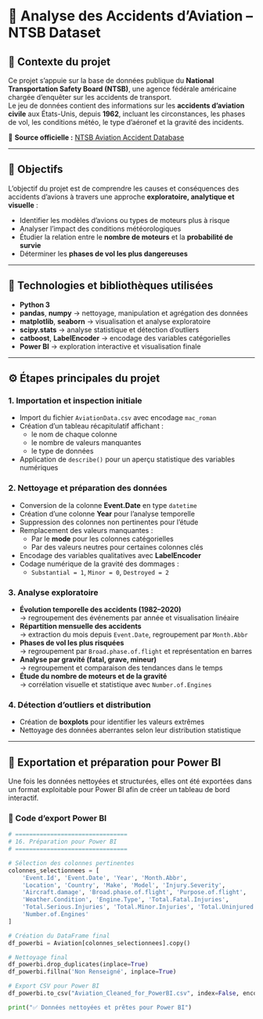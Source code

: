 # 🛫 Analyse des Accidents d’Aviation – NTSB Dataset

## 📖 Contexte du projet

Ce projet s’appuie sur la base de données publique du **National Transportation Safety Board (NTSB)**, une agence fédérale américaine chargée d’enquêter sur les accidents de transport.  
Le jeu de données contient des informations sur les **accidents d’aviation civile** aux États-Unis, depuis **1962**, incluant les circonstances, les phases de vol, les conditions météo, le type d’aéronef et la gravité des incidents.

🔗 **Source officielle :** [NTSB Aviation Accident Database](https://www.ntsb.gov/Pages/AviationQuery.aspx)

---

## 🎯 Objectifs

L’objectif du projet est de comprendre les causes et conséquences des accidents d’avions à travers une approche **exploratoire, analytique et visuelle** :

- Identifier les modèles d’avions ou types de moteurs plus à risque  
- Analyser l’impact des conditions météorologiques  
- Étudier la relation entre le **nombre de moteurs** et la **probabilité de survie**  
- Déterminer les **phases de vol les plus dangereuses**

---

## 🧰 Technologies et bibliothèques utilisées

- **Python 3**
- **pandas**, **numpy** → nettoyage, manipulation et agrégation des données  
- **matplotlib**, **seaborn** → visualisation et analyse exploratoire  
- **scipy.stats** → analyse statistique et détection d’outliers  
- **catboost**, **LabelEncoder** → encodage des variables catégorielles  
- **Power BI** → exploration interactive et visualisation finale  

---

## ⚙️ Étapes principales du projet

### 1. Importation et inspection initiale
- Import du fichier `AviationData.csv` avec encodage `mac_roman`
- Création d’un tableau récapitulatif affichant :
  - le nom de chaque colonne  
  - le nombre de valeurs manquantes  
  - le type de données
- Application de `describe()` pour un aperçu statistique des variables numériques

### 2. Nettoyage et préparation des données
- Conversion de la colonne **Event.Date** en type `datetime`
- Création d’une colonne **Year** pour l’analyse temporelle  
- Suppression des colonnes non pertinentes pour l’étude  
- Remplacement des valeurs manquantes :
  - Par le **mode** pour les colonnes catégorielles  
  - Par des valeurs neutres pour certaines colonnes clés  
- Encodage des variables qualitatives avec **LabelEncoder**
- Codage numérique de la gravité des dommages :
  - `Substantial = 1`, `Minor = 0`, `Destroyed = 2`

### 3. Analyse exploratoire
- **Évolution temporelle des accidents (1982–2020)**  
  → regroupement des événements par année et visualisation linéaire  
- **Répartition mensuelle des accidents**  
  → extraction du mois depuis `Event.Date`, regroupement par `Month.Abbr`  
- **Phases de vol les plus risquées**  
  → regroupement par `Broad.phase.of.flight` et représentation en barres  
- **Analyse par gravité (fatal, grave, mineur)**  
  → regroupement et comparaison des tendances dans le temps  
- **Étude du nombre de moteurs et de la gravité**  
  → corrélation visuelle et statistique avec `Number.of.Engines`

### 4. Détection d’outliers et distribution
- Création de **boxplots** pour identifier les valeurs extrêmes  
- Nettoyage des données aberrantes selon leur distribution statistique  

---

## 💾 Exportation et préparation pour Power BI

Une fois les données nettoyées et structurées, elles ont été exportées dans un format exploitable pour Power BI afin de créer un tableau de bord interactif.

### 🔹 Code d’export Power BI

```python
# ================================
# 16. Préparation pour Power BI
# ================================

# Sélection des colonnes pertinentes
colonnes_selectionnees = [
    'Event.Id', 'Event.Date', 'Year', 'Month.Abbr',
    'Location', 'Country', 'Make', 'Model', 'Injury.Severity',
    'Aircraft.damage', 'Broad.phase.of.flight', 'Purpose.of.flight',
    'Weather.Condition', 'Engine.Type', 'Total.Fatal.Injuries',
    'Total.Serious.Injuries', 'Total.Minor.Injuries', 'Total.Uninjured',
    'Number.of.Engines'
]

# Création du DataFrame final
df_powerbi = Aviation[colonnes_selectionnees].copy()

# Nettoyage final
df_powerbi.drop_duplicates(inplace=True)
df_powerbi.fillna('Non Renseigné', inplace=True)

# Export CSV pour Power BI
df_powerbi.to_csv("Aviation_Cleaned_for_PowerBI.csv", index=False, encoding='utf-8')

print("✅ Données nettoyées et prêtes pour Power BI")

